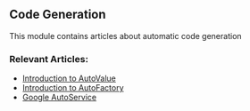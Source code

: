 ## Code Generation

This module contains articles about automatic code generation

### Relevant Articles:

- [Introduction to AutoValue](https://www.baeldung.com/introduction-to-autovalue)
- [Introduction to AutoFactory](https://www.baeldung.com/autofactory)
- [Google AutoService](https://www.baeldung.com/google-autoservice)
